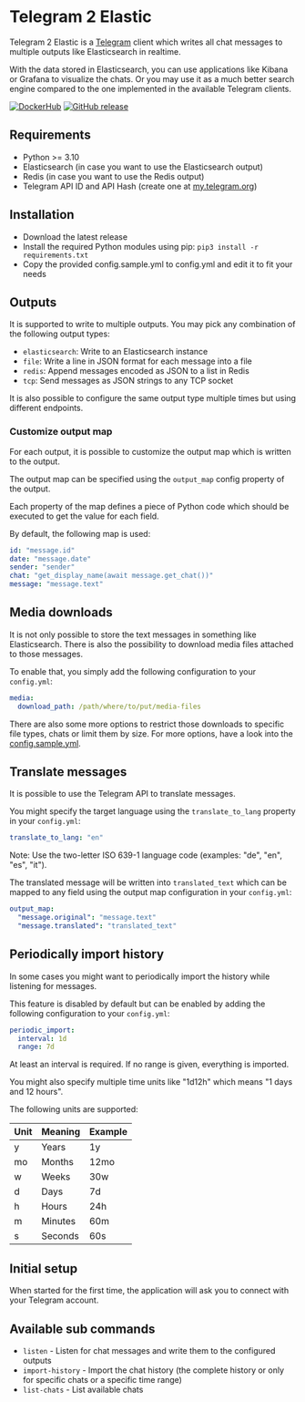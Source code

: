# Telegram 2 Elastic

Telegram 2 Elastic is a [Telegram](https://telegram.org) client which writes all chat messages to multiple outputs like Elasticsearch in realtime.

With the data stored in Elasticsearch, you can use applications like Kibana or Grafana to visualize the chats. Or you may use it as a much better search engine compared to the one implemented in the available Telegram clients.

[![DockerHub](https://img.shields.io/badge/download-DockerHub-blue?logo=docker)](https://hub.docker.com/r/programie/telegram2elastic)
[![GitHub release](https://img.shields.io/github/v/release/Programie/Telegram2Elastic)](https://github.com/Programie/Telegram2Elastic/releases/latest)

## Requirements

* Python >= 3.10
* Elasticsearch (in case you want to use the Elasticsearch output)
* Redis (in case you want to use the Redis output)
* Telegram API ID and API Hash (create one at [my.telegram.org](https://my.telegram.org))

## Installation

* Download the latest release
* Install the required Python modules using pip: `pip3 install -r requirements.txt`
* Copy the provided config.sample.yml to config.yml and edit it to fit your needs

## Outputs

It is supported to write to multiple outputs. You may pick any combination of the following output types:

* `elasticsearch`: Write to an Elasticsearch instance
* `file`: Write a line in JSON format for each message into a file
* `redis`: Append messages encoded as JSON to a list in Redis
* `tcp`: Send messages as JSON strings to any TCP socket

It is also possible to configure the same output type multiple times but using different endpoints.

### Customize output map

For each output, it is possible to customize the output map which is written to the output.

The output map can be specified using the `output_map` config property of the output.

Each property of the map defines a piece of Python code which should be executed to get the value for each field.

By default, the following map is used:

```yaml
id: "message.id"
date: "message.date"
sender: "sender"
chat: "get_display_name(await message.get_chat())"
message: "message.text"
```

## Media downloads

It is not only possible to store the text messages in something like Elasticsearch. There is also the possibility to download media files attached to those messages.

To enable that, you simply add the following configuration to your `config.yml`:

```yaml
media:
  download_path: /path/where/to/put/media-files
```

There are also some more options to restrict those downloads to specific file types, chats or limit them by size. For more options, have a look into the [config.sample.yml](config.sample.yml).

## Translate messages

It is possible to use the Telegram API to translate messages.

You might specify the target language using the `translate_to_lang` property in your `config.yml`:

```yaml
translate_to_lang: "en"
```

Note: Use the two-letter ISO 639-1 language code (examples: "de", "en", "es", "it").

The translated message will be written into `translated_text` which can be mapped to any field using the output map configuration in your `config.yml`:

```yaml
output_map:
  "message.original": "message.text"
  "message.translated": "translated_text"
```

## Periodically import history

In some cases you might want to periodically import the history while listening for messages.

This feature is disabled by default but can be enabled by adding the following configuration to your `config.yml`:

```yaml
periodic_import:
  interval: 1d
  range: 7d
```

At least an interval is required. If no range is given, everything is imported.

You might also specify multiple time units like "1d12h" which means "1 days and 12 hours".

The following units are supported:

| Unit | Meaning | Example |
|------|---------|---------|
| y    | Years   | 1y      |
| mo   | Months  | 12mo    |
| w    | Weeks   | 30w     |
| d    | Days    | 7d      |
| h    | Hours   | 24h     |
| m    | Minutes | 60m     |
| s    | Seconds | 60s     |

## Initial setup

When started for the first time, the application will ask you to connect with your Telegram account.

## Available sub commands

* `listen` - Listen for chat messages and write them to the configured outputs
* `import-history` - Import the chat history (the complete history or only for specific chats or a specific time range)
* `list-chats` - List available chats
